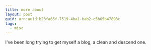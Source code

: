 ```yaml
---
title: more about
layout: post
guid: urn:uuid:b23fa65f-7519-4ba1-bab2-c5b65b47893c
tags:
  - misc
---
```


I've been long trying to get myself a blog, a clean and descend one. 
